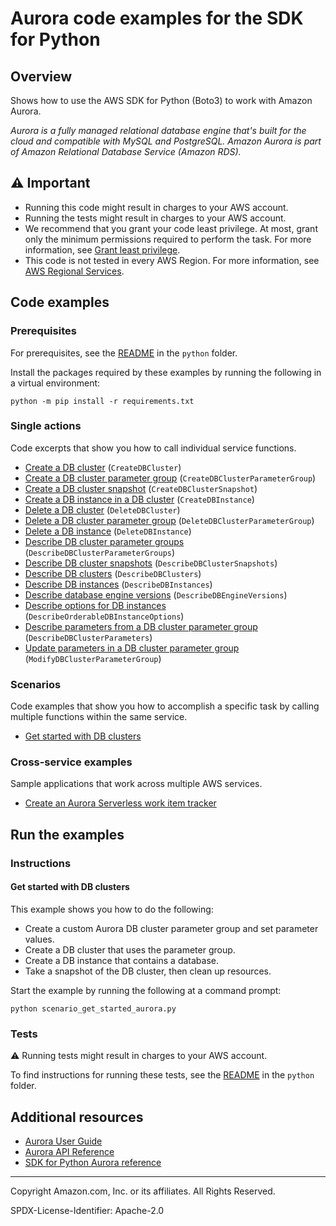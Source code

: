 <!--Generated by WRITEME on 2023-04-12 00:07:35.375493 (UTC)-->
# Aurora code examples for the SDK for Python

## Overview

Shows how to use the AWS SDK for Python (Boto3) to work with Amazon Aurora.

<!--custom.overview.start-->
<!--custom.overview.end-->

*Aurora is a fully managed relational database engine that's built for the cloud and compatible with MySQL and PostgreSQL. Amazon Aurora is part of Amazon Relational Database Service (Amazon RDS).*

## ⚠ Important

* Running this code might result in charges to your AWS account.
* Running the tests might result in charges to your AWS account.
* We recommend that you grant your code least privilege. At most, grant only the minimum permissions required to perform the task. For more information, see [Grant least privilege](https://docs.aws.amazon.com/IAM/latest/UserGuide/best-practices.html#grant-least-privilege).
* This code is not tested in every AWS Region. For more information, see [AWS Regional Services](https://aws.amazon.com/about-aws/global-infrastructure/regional-product-services).

<!--custom.important.start-->
<!--custom.important.end-->

## Code examples

### Prerequisites

For prerequisites, see the [README](../../README.md#Prerequisites) in the `python` folder.

Install the packages required by these examples by running the following in a virtual environment:

```
python -m pip install -r requirements.txt
```

<!--custom.prerequisites.start-->
<!--custom.prerequisites.end-->

### Single actions

Code excerpts that show you how to call individual service functions.

* [Create a DB cluster](aurora_wrapper.py#L182) (`CreateDBCluster`)
* [Create a DB cluster parameter group](aurora_wrapper.py#L60) (`CreateDBClusterParameterGroup`)
* [Create a DB cluster snapshot](aurora_wrapper.py#L236) (`CreateDBClusterSnapshot`)
* [Create a DB instance in a DB cluster](aurora_wrapper.py#L279) (`CreateDBInstance`)
* [Delete a DB cluster](aurora_wrapper.py#L220) (`DeleteDBCluster`)
* [Delete a DB cluster parameter group](aurora_wrapper.py#L86) (`DeleteDBClusterParameterGroup`)
* [Delete a DB instance](aurora_wrapper.py#L382) (`DeleteDBInstance`)
* [Describe DB cluster parameter groups](aurora_wrapper.py#L36) (`DescribeDBClusterParameterGroups`)
* [Describe DB cluster snapshots](aurora_wrapper.py#L258) (`DescribeDBClusterSnapshots`)
* [Describe DB clusters](aurora_wrapper.py#L158) (`DescribeDBClusters`)
* [Describe DB instances](aurora_wrapper.py#L358) (`DescribeDBInstances`)
* [Describe database engine versions](aurora_wrapper.py#L307) (`DescribeDBEngineVersions`)
* [Describe options for DB instances](aurora_wrapper.py#L334) (`DescribeOrderableDBInstanceOptions`)
* [Describe parameters from a DB cluster parameter group](aurora_wrapper.py#L106) (`DescribeDBClusterParameters`)
* [Update parameters in a DB cluster parameter group](aurora_wrapper.py#L137) (`ModifyDBClusterParameterGroup`)

### Scenarios

Code examples that show you how to accomplish a specific task by calling multiple
functions within the same service.

* [Get started with DB clusters](scenario_get_started_aurora.py) 

### Cross-service examples

Sample applications that work across multiple AWS services.

* [Create an Aurora Serverless work item tracker](../../cross_service/aurora_item_tracker) 

## Run the examples

### Instructions


<!--custom.instructions.start-->
<!--custom.instructions.end-->



#### Get started with DB clusters

This example shows you how to do the following:

* Create a custom Aurora DB cluster parameter group and set parameter values.
* Create a DB cluster that uses the parameter group.
* Create a DB instance that contains a database.
* Take a snapshot of the DB cluster, then clean up resources.

<!--custom.scenario_prereqs.aurora_Scenario_GetStartedClusters.start-->
<!--custom.scenario_prereqs.aurora_Scenario_GetStartedClusters.end-->

Start the example by running the following at a command prompt:

```
python scenario_get_started_aurora.py
```

<!--custom.scenarios.aurora_Scenario_GetStartedClusters.start-->
<!--custom.scenarios.aurora_Scenario_GetStartedClusters.end-->

### Tests

⚠ Running tests might result in charges to your AWS account.


To find instructions for running these tests, see the [README](../../README.md#Tests)
in the `python` folder.



<!--custom.tests.start-->
<!--custom.tests.end-->

## Additional resources

* [Aurora User Guide](https://docs.aws.amazon.com/AmazonRDS/latest/AuroraUserGuide/CHAP_AuroraOverview.html)
* [Aurora API Reference](https://docs.aws.amazon.com/AmazonRDS/latest/APIReference/Welcome.html)
* [SDK for Python Aurora reference](https://boto3.amazonaws.com/v1/documentation/api/latest/reference/services/rds.html)

<!--custom.resources.start-->
<!--custom.resources.end-->

---

Copyright Amazon.com, Inc. or its affiliates. All Rights Reserved.

SPDX-License-Identifier: Apache-2.0